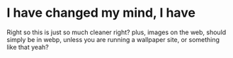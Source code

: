# I have changed my mind, I have

Right so this is just so much cleaner right? plus, images on the web, should simply be in webp, unless you are running a wallpaper site, or something like that yeah?